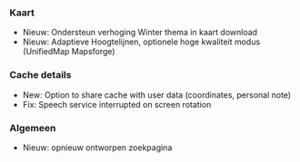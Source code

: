 ### Kaart
- Nieuw: Ondersteun verhoging Winter thema in kaart download
- Nieuw: Adaptieve Hoogtelijnen, optionele hoge kwaliteit modus (UnifiedMap Mapsforge)

### Cache details
- New: Option to share cache with user data (coordinates, personal note)
- Fix: Speech service interrupted on screen rotation

### Algemeen
- Nieuw: opnieuw ontworpen zoekpagina
